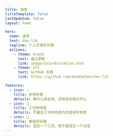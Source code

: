 ```yaml
---
title: 道库
titleTemplate: false
lastUpdated: false
layout: home

hero:
  name: 道库
  text: dao-lib
  tagline: 个人日常杂货铺
  actions:
    - theme: brand
      text: 最近更新
      link: image/ColorExtration.html
    - theme: alt
      text: GitHub 天梯
      link: https://github.com/daodaolee/dao-lib

features:
  - icon: 💡
    title: 多想多做
    details: 缺什么就去找，没有就去做点什么
  - icon: 💨
    title: 三分钟热度
    details: 尽量在三分钟热度内完成初步构想
  - icon: 🎯
    title: 做就好好做
    details: 诞生一个工具，而不是诞生一个垃圾
---
```

